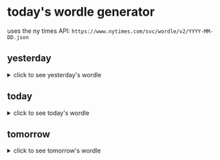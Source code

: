 # today's wordle generator

uses the ny times API: `https://www.nytimes.com/svc/wordle/v2/YYYY-MM-DD.json`

## yesterday

<details>
    <summary>click to see yesterday's wordle</summary>

    gauge

</details>

## today

<details>
    <summary>click to see today's wordle</summary>

    plump

</details>

## tomorrow

<details>
    <summary>click to see tomorrow's wordle</summary>

    fetid

</details>
